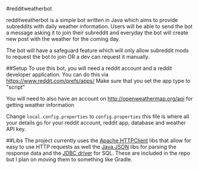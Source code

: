 #redditweatherbot

redditweatherbot is a simple bot written in Java which aims to provide subreddits with daily weather information. Users will
be able to send the bot a message asking it to join their subreddit and everyday the bot will create new post with the weather for the coming day.

The bot will have a safeguard feature which will only allow subreddit mods to request the bot to join OR a dev can request it
manually.

##Setup
To use this bot, you will need a reddit account and a reddit developer application. You can do this via https://www.reddit.com/prefs/apps/
Make sure that you set the app type to "script"

You will need to also have an account on http://openweathermap.org/api for getting weather information

Change `local.config.properties` to `config.properties` this file is where all your details go for your reddit account, reddit app, database and weather API key.

##Libs
The project currently uses the [Apache HTTPClient](https://hc.apache.org/httpcomponents-client-ga/) libs that allow for easy 
to use HTTP requests as well the [Java JSON](http://www.java2s.com/Code/Jar/j/Downloadjavajsonjar.htm) libs for parsing the response data and the [JDBC driver](https://dev.mysql.com/downloads/connector/j/) for SQL. 
These are included in the repo but I plan on moving them to something like Gradle.
